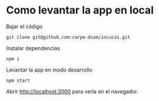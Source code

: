 # Como levantar la app en local

Bajar el código

`git clone git@github.com:carpe-diem/incucai.git`


Instalar dependencias

`npm i`


Levantar la app en modo desarrollo

`npm start`


Abrir [http://localhost:3000](http://localhost:3000) para verla en el navegador.
